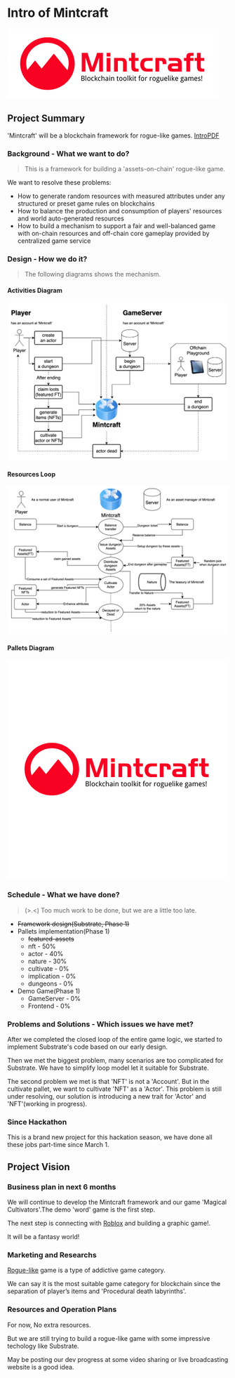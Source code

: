 # Intro of **Mintcraft**

![Logo][logo]

## Project Summary

'Mintcraft' will be a blockchain framework for rogue-like games.
[IntroPDF](presentation.pdf)

### Background - What we want to do?

> This is a framework for building a 'assets-on-chain' rogue-like game.

We want to resolve these problems:

* How to generate random resources with measured attributes under any structured or preset game rules on blockchains
* How to balance the production and consumption of players' resources and world auto-generated resources
* How to build a mechanism to support a fair and well-balanced game with on-chain resources and off-chain core gameplay provided by centralized game service

### Design - How we do it?

> The following diagrams shows the mechanism.

#### **Activities Diagram**

![Activities Diagram][diagram-activities]

#### **Resources Loop**

![Resources Loop][diagram-resources]

#### **Pallets Diagram**

![Pallets Diagram][diagram-pallets]

### Schedule - What we have done?

> (>.<) Too much work to be done, but we are a little too late.

* ~~Framework design(Substrate, Phase 1)~~
* Pallets implementation(Phase 1)
  * ~~featured-assets~~
  * nft - 50%
  * actor - 40%
  * nature - 30%
  * cultivate - 0%
  * implication - 0%
  * dungeons - 0%
* Demo Game(Phase 1)
  * GameServer - 0%
  * Frontend - 0%

### Problems and Solutions - Which issues we have met?

After we completed the closed loop of the entire game logic, we started to implement Substrate's code based on our early design.

Then we met the biggest problem, many scenarios are too complicated for Substrate. We have to simplify loop model let it suitable for Substrate.

The second problem we met is that 'NFT' is not a 'Account'. But in the cultivate pallet, we want to cultivate 'NFT' as a 'Actor'. This problem is still under resolving, our solution is introducing a new trait for 'Actor' and 'NFT'(working in progress).

### Since Hackathon

This is a brand new project for this hackation season, we have done all these jobs part-time since March 1.

## Project Vision

### Business plan in next 6 months

We will continue to develop the Mintcraft framework and our game 'Magical Cultivators'.The demo 'word' game is the first step.

The next step is connecting with [Roblox](https://www.roblox.com/) and building a graphic game!.

It will be a fantasy world!

### Marketing and Researchs

[Rogue-like](https://en.wikipedia.org/wiki/Roguelike) game is a type of addictive game category.

We can say it is the most suitable game category for blockchain since the separation of player’s items and 'Procedural death labyrinths'.

### Resources and Operation Plans

For now, No extra resources.

But we are still trying to build a rogue-like game with some impressive techology like Substrate.

May be posting our dev progress at some video sharing or live broadcasting website is a good idea.

[logo]: logos/logo_en_small.png "logo"
[diagram-activities]: imgs/activities.png "Activities Diagram"
[diagram-resources]: imgs/resourceloop.jpg "Resources Loop"
[diagram-pallets]: logos/logo_en.png "Pallets Diagram"
